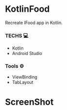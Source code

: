 # KotlinFood
Recreate IFood app in Kotlin.

### TECHS 💻
* Kotlin
* Android Studio

### Tools ⚙️
* ViewBinding
* TabLayout

# ScreenShot



